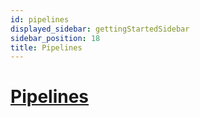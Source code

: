 ```yaml
---
id: pipelines
displayed_sidebar: gettingStartedSidebar
sidebar_position: 18
title: Pipelines
---
```


# [Pipelines](/reference/pipelines/)